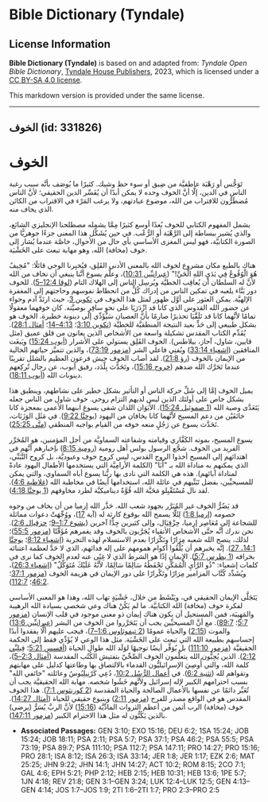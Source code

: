 # Bible Dictionary (Tyndale)

## License Information

**Bible Dictionary (Tyndale)** is based on and adapted from: _Tyndale Open Bible Dictionary_, [Tyndale House Publishers](https://tyndaleopenresources.com/), 2023, which is licensed under a [CC BY-SA 4.0 license](https://creativecommons.org/licenses/by-sa/4.0/legalcode.en).

This markdown version is provided under the same license.



--------------------------------

## الخوف (id: 331826)

الخوف
=====

تَوَجُّس أو رَهْبَة عاطفيَّة من ضِيق أو سوء حظ وشيك. كثيرًا ما يُوصَف بأنَّه سبب رغبة الناس في الدين، إلَّا أنَّ الخوف وحده لا يمكن أبدًا أن يُفَسِّر الدين الحقيقي؛ لأنَّ الناس مُضطَرُّون للاقتراب من الله، موضوع عبادتهم، ولا يرغب المَرْء في الاقتراب من الكائن الذي يخاف منه.

يشمل المفهوم الكتابي للخوف بُعدًا أوسع كثيرًا مِمَّا يشمله مصطلحنا الإنجليزي الشائع، والذي يُشير ببساطة إلى الرَّهْبَة أو الرُّعْب. في حين يُشَكِّل هذا المعنى جزءًا جوهريًّا من الصورة الكتابيَّة، فهو ليس المغزى الأساسي بأي حال من الأحوال، خاصَّة عندما يُشار إلى خوف (مخافة) الله، وهو مهابة تبعث على الخَشْيَة.

هناك بالطبع مكان مشروع لخوف الله بالمعنى الأدنى القَلِق، فيُخبِرنا الوحي قائلًا: "مُخِيفٌ هُوَ الْوُقُوعُ فِي يَدَيِ اللهِ الْحَيِّ!" ([عبرانيِّين 10:31](https://ref.ly/Heb10:31))، وعلَّم يسوع أنَّنا ينبغي أن نخاف من الله لأنَّ له السلطان أن يُعاقِب الخطيَّة ويُرسِل الناس إلى الهلاك التام ([لوقا 12:4–5](https://ref.ly/Luke12:4-Luke12:5)). للخوف دور بَنَّاء يلعبه في تمكين الناس من إدراك كُلٍّ من انحطاط نفوسهم وحاجتهم إلى المغفرة الإلهيَّة. يمكن العثور على أوَّل ظهور لمثل هذا الخوف في [تكوين 3](https://ref.ly/Gen3:1-Gen3:24)، حيث ارتَدَّ آدم وحواء عن حضور الله القدوس الذي كانا قد ازْدَرَيَا على نحوٍ سافِرٍ بوصيَّته. كان خوفهما معقولًا تمامًا لأنَّهما كانا قد تَلَقَّيَا تحذيرًا صارمًا بأنَّ العصيان سَيُؤَدِّي إلى دينونة خطيرة. الخوف هو بشكل طبيعي إلى حَدٍّ بعيد النتيجة المنطقيَّة للخطيَّة ([تكوين 3:10](https://ref.ly/Gen3:10)؛ [4:13–14](https://ref.ly/Gen4:13-Gen4:14)؛ [أمثال 28:1](https://ref.ly/Prov28:1)). يُقَدِّم الكتاب المقدس تشكيلة واسعة من الأشخاص الذين يعانون من قلق عميق (مثل قايين، شاول، آحاز، بيلاطس). الخوف القَلِق يستولي على الأشرار ([أيوب 15:24](https://ref.ly/Job15:24)) ويَبغَت المنافقين ([إشعياء 33:14](https://ref.ly/Isa33:14)) ويُفنِي فاعلي الشر ([مزمور 73:19](https://ref.ly/Ps73:19))، والذين تتميَّز حياتهم الخالية من الإيمان بالخوف ([رؤ 21:8](https://ref.ly/Rev21:8)). لقد أصاب الخوف جيش فرعون العظيم بالشلل تقريبًا عندما تَحَرَّك الله ضدهم ([خروج 15:16](https://ref.ly/Exod15:16))، وتَحَدَّث بِلْدَد، رفيق أيوب، عن رجال تُركِعهم دينونات الله ([أيوب 18:11](https://ref.ly/Job18:11)).

يميل الخوف إمَّا إلى شَلِّ حركة الناس أو التأثير بشكل خطير على نشاطهم، وينطبق هذا بشكل خاص على أولئك الذين ليس لديهم التزام روحي. خوف شاول من الناس جعله يَتَعَدَّى وصية الله ([1 صموئيل 15:24](https://ref.ly/1Sam15:24)). الأَبَوَان اللذان شفى يسوع ابنهما الأعمى بمعجزة كانا خائفَيْن من دعم المسيح لأنَّهما كانا يخافان من اليهود ([يوحنَّا 9:22](https://ref.ly/John9:22)). في مَثَل الوَزَنَات، تَحَدَّث يسوع عن رَجُلٍ منعه خوفه من القيام بواجبه المنطقي ([متَّى 25:25](https://ref.ly/Matt25:25)).

يسوع المسيح، بموته الكَفَّاري وقيامته وشفاعته السماويَّة من أجل المؤمنين، هو المُحَرِّر الفريد من الخوف. شجَّع الرسول بولس أهل رومية ([رومية 8:15](https://ref.ly/Rom8:15)) بإخبارهم أنَّهم في اهتدائهم إلى المسيح أخذوا الروح القدس، ليس كروح خوف وعبوديَّة، بل كروح التَّبَنِّي، الذي يمكنهم به مناداة الله بـ "أَبَا" (الكلمة الأرامِيَّة التي يستخدمها الأطفال اليهود عادةً لمناداة آبائهم). هذه هي الكلمة التي نادى بها ربُّنا يسوع أباه السماوي، والتي يمكن للمسيحيِّين، بفضل تَبَنِّيهم في عائلة الله، استخدامها أيضًا في مخاطبة الله ([غلاطية 4:6](https://ref.ly/Gal4:6)). لقد نال مُسْتَقْبِلو مَحَبَّة الله قُوَّةً ديناميكيَّة لطرد مخاوفهم ([1 يوحنَّا 4:18](https://ref.ly/1John4:18)).

قد يَضُرُّ الخوف غير المُبَرَّر بجهود شعب الله. حَذَّر الله إرميا من أن يخاف من وجوه خصومه ([إرميا 1:8](https://ref.ly/Jer1:8)) لِئَلَّا يسمح الله بوقوع كارثة له (آية [17](https://ref.ly/Jer1:17))، ووُجِّهَتْ دعوات مماثلة للشجاعة إلى مُعَاصِر إرميا، حِزْقِيَال، وإلى كثيرين جِدًّا آخرين ([يشوع 1:7–9](https://ref.ly/Josh1:7-Josh1:9)؛ [حزقيال 2:6](https://ref.ly/Ezek2:6)). نحن ندرك أنَّه حتَّى الأشخاص الأتقياء يُجَرَّبون بالخوف وقد يغمرهم مُؤَقَّتًا ([مزمور 55:5](https://ref.ly/Ps55:5))؛ لذلك، ينصح الله شعبه مِرَارًا وتَكْرَارًا بعدم الاستسلام لهذه التجربة ([إشعياء 8:12](https://ref.ly/Isa8:12)؛ [يوحنَّا 14:1، 27](https://ref.ly/John14:1,John14:27)). إنَّه يخبرهم أن يُلْقُوا أكوام همومهم على إله فدائهم، الذي لا حَدَّ لعظمة اعتنائه بخرافه ([1 بطرس 5:7](https://ref.ly/1Pet5:7)). الإيمان إذًا هو الشرط الذي لا غِنًى عنه لعدم الخوف كما نرى في كلمات إشعياء: "ذُو الرَّأْيِ الْمُمَكَّنِ تَحْفَظُهُ سَالِمًا سَالِمًا، لأَنَّهُ عَلَيْكَ مُتَوَكِّلٌ" ([إشعياء 26:3](https://ref.ly/Isa26:3))، ويُشَدِّد كُتَّاب المزامير مِرَارًا وتَكْرارًا على دور الإيمان في هزيمة الخوف ([مزمور 37:1](https://ref.ly/Ps37:1)؛ [46:2](https://ref.ly/Ps46:2)؛ [112:7](https://ref.ly/Ps112:7)).

يَتَجَلَّى الإيمان الحقيقي في، ويَنْشَط من خلال، خَشْيَةٍ تهاب الله، وهذا هو المعنى الأساسي لفكرة خوف (مخافة) الله الكتابيَّة. ما لم يَكُنْ هناك وعي شخصي بسيادة الله الرهيبة والمَهِيبَة، فمن المستحيل أن يكون هناك إيمان ذو معنى موجود في قلب الإنسان ([مزمور 5:7](https://ref.ly/Ps5:7)؛ [89:7](https://ref.ly/Ps89:7)). مع أنَّ المسيحيِّين يجب أن يَتَحَرَّروا من الخوف من البشر ([عبرانيِّين 13:6](https://ref.ly/Heb13:6)) والموت ([2:15](https://ref.ly/Heb2:15)) والحياة عمومًا ([2 تيموثاوس 1:6–7](https://ref.ly/2Tim1:6-2Tim1:7))، فيجب عليهم ألَّا يفقدوا أبدًا إحساسهم بطبيعة الله التي تبعث على الخَشْيَة. مثل هذا الوعي لا يُؤَدِّي فقط إلى الحكمة الحقيقيَّة ([مزمور 111:10](https://ref.ly/Ps111:10)) بل يُوَفِّر أيضًا توجيهًا لوَلَد الله طوال الحياة ([أفسس 5:21](https://ref.ly/Eph5:21)؛ [فِيلِبِّي 2:12](https://ref.ly/Phil2:12)). الذين يُحِبُّون الله يتعلَّمون الخوف الصِّحِّيّ بتفتيش الكُتُب المقدسة ([أمثال 2:3–5](https://ref.ly/Prov2:3-Prov2:5))، كلمة الله، والتي أُوصِيَ الإسرائيليُّون القدماء بالالتصاق بها وطاعتها كدليل على مهابتهم وتقواهم لله ([تثنية 6:2](https://ref.ly/Deut6:2)). في [أعمال الرُّسُل 10:2](https://ref.ly/Acts10:2)، دُعِي كَرْنِيلِيُوسُ وعائلته "خائفي الله" بسبب احترامهم الكبير لإله إسرائيل ولأنَّهم خَشُوا شخصه. مهابة الله الحقيقيَّة يجب أن تُعَبِّر دائمًا عن نفسها بالأعمال الصالحة والحياة المقدسة ([2 كورنثوس 7:1](https://ref.ly/2Cor7:1)). هذا الخوف المقدس هو في الواقع مصدر للفرح ([مزمور 2:11](https://ref.ly/Ps2:11)) وينبوع حقيقي للحياة ([أمثال 14:27](https://ref.ly/Prov14:27)). خوف (مخافة) الرب أثمن من أعظم الثروات المادِّيَّة ([15:16](https://ref.ly/Prov15:16)) لأنَّ الربَّ يُسَرُّ (يرضى) بالذين يَكُنُّون له مثل هذا الاحترام الكبير ([مزمور 147:11](https://ref.ly/Ps147:11)).

* **Associated Passages:** GEN 3:10; EXO 15:16; DEU 6:2; 1SA 15:24; JOB 15:24; JOB 18:11; PSA 2:11; PSA 5:7; PSA 37:1; PSA 46:2; PSA 55:5; PSA 73:19; PSA 89:7; PSA 111:10; PSA 112:7; PSA 147:11; PRO 14:27; PRO 15:16; PRO 28:1; ISA 8:12; ISA 26:3; ISA 33:14; JER 1:8; JER 1:17; EZK 2:6; MAT 25:25; JHN 9:22; JHN 14:1; JHN 14:27; ACT 10:2; ROM 8:15; 2CO 7:1; GAL 4:6; EPH 5:21; PHP 2:12; HEB 2:15; HEB 10:31; HEB 13:6; 1PE 5:7; 1JN 4:18; REV 21:8; GEN 3:1–GEN 3:24; LUK 12:4–LUK 12:5; GEN 4:13–GEN 4:14; JOS 1:7–JOS 1:9; 2TI 1:6–2TI 1:7; PRO 2:3–PRO 2:5

